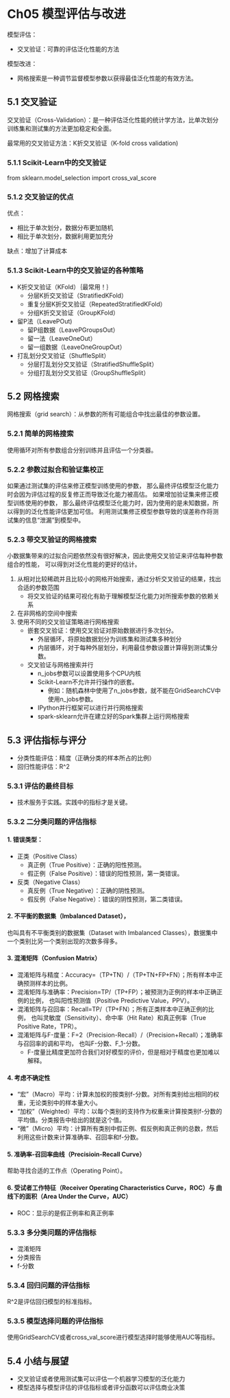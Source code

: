 # Ch05 模型评估与改进

模型评估：
- 交叉验证：可靠的评估泛化性能的方法

模型改进：
- 网格搜索是一种调节监督模型参数以获得最佳泛化性能的有效方法。

## 5.1 交叉验证

交叉验证（Cross-Validation）：是一种评估泛化性能的统计学方法，比单次划分训练集和测试集的方法更加稳定和全面。

最常用的交叉验证方法：K折交叉验证（K-fold cross validation)

### 5.1.1 Scikit-Learn中的交叉验证

from sklearn.model_selection import cross_val_score

### 5.1.2 交叉验证的优点

优点：
- 相比于单次划分，数据分布更加随机
- 相比于单次划分，数据利用更加充分

缺点：增加了计算成本

### 5.1.3 Scikit-Learn中的交叉验证的各种策略

- K折交叉验证（KFold）｛最常用！｝
    - 分层K折交叉验证（StratifiedKFold）
    - 重复分层K折交叉验证（RepeatedStratifiedKFold）
    - 分组K折交叉验证（GroupKFold）
- 留P法（LeavePOut)
    - 留P组数据（LeavePGroupsOut）
    - 留一法（LeaveOneOut）
    - 留一组数据（LeaveOneGroupOut）
- 打乱划分交叉验证（ShuffleSplit）
    - 分层打乱划分交叉验证（StratifiedShuffleSplit）
    - 分组打乱划分交叉验证（GroupShuffleSplit）

## 5.2 网格搜索

网格搜索（grid search）：从参数的所有可能组合中找出最佳的参数设置。

### 5.2.1 简单的网格搜索

使用循环对所有参数组合分别训练并且评估一个分类器。

### 5.2.2 参数过拟合和验证集校正

如果通过测试集的评估来修正模型训练使用的参数，
那么最终评估模型泛化能力时会因为评估过程的反复修正而导致泛化能力被高估。
如果增加验证集来修正模型训练使用的参数，
那么最终评估模型泛化能力时，因为使用的是未知数据，所以得到的泛化性能评估更加可信。
利用测试集修正模型参数导致的误差称作将测试集的信息“泄漏”到模型中。

### 5.2.3 带交叉验证的网格搜索

小数据集带来的过拟合问题依然没有很好解决，因此使用交叉验证来评估每种参数组合的性能，
可以得到对泛化性能的更好的估计。

1.  从相对比较稀疏并且比较小的网格开始搜索，通过分析交叉验证的结果，找出合适的参数范围
    -   将交叉验证的结果可视化有助于理解模型泛化能力对所搜索参数的依赖关系
2.  在非网格的空间中搜索
3.  使用不同的交叉验证策略进行网格搜索
    -   嵌套交叉验证：使用交叉验证对原始数据进行多次划分。
        -   外层循环，将原始数据划分为训练集和测试集多种划分
        -   内层循环，对于每种外层划分，利用最佳参数设置计算得到测试集分数。
    -   交叉验证与网格搜索并行
        -   n_jobs参数可以设置使用多个CPU内核
        -   Scikit-Learn不允许并行操作的嵌套。
            -   例如：随机森林中使用了n_jobs参数，就不能在GridSearchCV中使用n_jobs参数。
        -   IPython并行框架可以进行并行网格搜索
        -   spark-sklearn允许在建立好的Spark集群上运行网格搜索

## 5.3 评估指标与评分

- 分类性能评估：精度（正确分类的样本所占的比例）
- 回归性能评估：R^2

### 5.3.1 评估的最终目标

- 技术服务于实践。实践中的指标才是关键。

### 5.3.2 二分类问题的评估指标

#### 1. 错误类型：
-   正类（Positive Class）
    -   真正例（True Positive）：正确的阳性预测。
    -   假正例（False Positive）：错误的阳性预测，第一类错误。
-   反类（Negative Class）
    -   真反例（True Negative）：正确的阴性预测。
    -   假反例（False Negative）：错误的阴性预测，第二类错误。

#### 2. 不平衡的数据集（Imbalanced Dataset），

也叫具有不平衡类别的数据集（Dataset with Imbalanced Classes），数据集中一个类别比另一个类别出现的次数多得多。

#### 3. 混淆矩阵（Confusion Matrix）
-   混淆矩阵与精度：Accuracy=（TP+TN）/（TP+TN+FP+FN）；所有样本中正确预测样本的比例。
-   混淆矩阵与准确率：Precision=TP/（TP+FP）；被预测为正例的样本中正确正例的比例，
也叫阳性预测值（Positive Predictive Value，PPV）。
-   混淆矩阵与召回率：Recall=TP/（TP+FN）；所有正类样本中正确正例的比例，
也叫灵敏度（Sensitivity）、命中率（Hit Rate）和真正例率（True Positive Rate，TPR）。
-   混淆矩阵与F-度量：F=2（Precision-Recall）/（Precision+Recall）；准确率与召回率的调和平均，
也叫F-分数、F_1-分数。
    -   F-度量比精度更加符合我们对好模型的评价，但是相对于精度也更加难以解释。
#### 4. 考虑不确定性
-   “宏”（Macro）平均：计算未加权的按类别f-分数。对所有类别给出相同的权重，无论类别中的样本量大小。
-   “加权”（Weighted）平均：以每个类别的支持作为权重来计算按类别f-分数的平均值。分类报告中给出的就是这个值。
-   “微”（Micro）平均：计算所有类别中假正例、假反例和真正例的总数，然后利用这些计数来计算准确率、召回率和f-分数。
#### 5. 准确率-召回率曲线（Precisioin-Recall Curve）
帮助寻找合适的工作点（Operating Point）。
#### 6. 受试者工作特征（Receiver Operating Characteristics Curve，ROC）与 曲线下的面积（Area Under the Curve，AUC）
-   ROC：显示的是假正例率和真正例率

### 5.3.3 多分类问题的评估指标

-   混淆矩阵
-   分类报告
-   f-分数

### 5.3.4 回归问题的评估指标

R^2是评估回归模型的标准指标。

### 5.3.5 模型选择问题的评估指标

使用GridSearchCV或者cross_val_score进行模型选择时能够使用AUC等指标。

## 5.4 小结与展望

-   交叉验证或者使用测试集可以评估一个机器学习模型的泛化能力
-   模型选择与模型评估的评估指标或者评分函数可以评估商业决策
